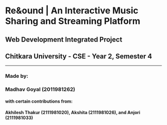 # Re&ound | An Interactive Music Sharing and Streaming Platform
## Web Development Integrated Project
## Chitkara University - CSE - Year 2, Semester 4
<hr>

### Made by:
### Madhav Goyal (2011981262)

#### with certain contributions from:
#### Akhilesh Thakur (2111981020), Akshita (2111981026), and Anjori (2111981033)
